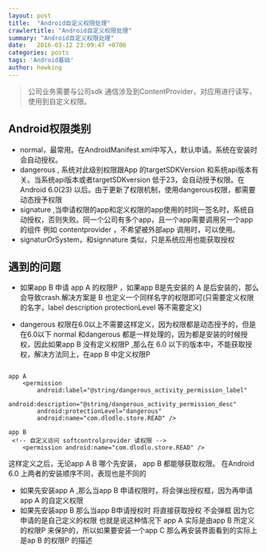 ```yaml
---
layout: post
title:  "Android自定义权限处理"
crawlertitle: "Android自定义权限处理"
summary: "Android自定义权限处理"
date:   2016-03-12 23:09:47 +0700
categories: posts
tags: 'Android基础'
author: hewking
---
```

> 公司业务需要与公司sdk 通信涉及到ContentProvider，对应用进行读写，使用到自定义权限。

## Android权限类别

  - normal，最常用。在AndroidManifest.xml中写入，默认申请。系统在安装时会自动授权。
  - dangerous , 系统对此级别权限跟App 的targetSDKVersion 和系统api版本有关。当系统api版本或者targetSDKversion 低于23，会自动授予权限。在Android 6.0(23) 以后。由于更新了权限机制，使用dangerous权限，都需要动态授予权限
  - signature ,当申请权限的app和定义权限的app使用的时同一签名时，系统自动授权，否则失败。同一个公司有多个app，且一个app需要调用另一个app 的组件 例如 contentprovider ，不希望被外部app 调用时，可以使用。
  - signaturOrSystem，和signnature 类似，只是系统应用也能获取授权

## 遇到的问题

 - 如果app B 申请 app A 的权限P ，如果app B是先安装的 A 是后安装的，那么会导致crash.解决方案是 B 也定义一个同样名字的权限即可(只需要定义权限的名字，label description protectionLevel 等不需要定义)

- dangerous 权限在6.0以上不需要这样定义，因为权限都是动态授予的，但是在6.0以下 normal 和dangerous 都是一样处理的，因为都是安装的时候授权，因此如果app B 没有定义权限P ,那么在 6.0 以下的版本中，不能获取授权，解决方法同上，在app B 中定义权限P

```

app A
    <permission 
        android:label="@string/dangerous_activity_permission_label" 
        android:description="@string/dangerous_activity_permission_desc"  
        android:protectionLevel="dangerous"
        android:name="com.dlodlo.store.READ" />

app B
 <!-- 自定义访问 softcontrolprovider 读权限 -->
    <permission android:name="com.dlodlo.store.READ" />
```

这样定义之后，无论app A B 哪个先安装， app B 都能够获取权限。
在Android 6.0 上两者的安装顺序不同，表现也是不同的
 - 如果先安装app A ,那么当app B 申请权限时，将会弹出授权框，因为再申请app A 的自定义权限
 - 如果先安装app B 那么当app B申请授权时 将直接获取授权 不会弹框 因为它申请的是自己定义的权限 也就是说这种情况下 app A 实际是由app B 所定义的权限P 来保护的，所以如果要安装一个app C 那么再安装界面看到的实际上是ap B 的权限P 的描述




